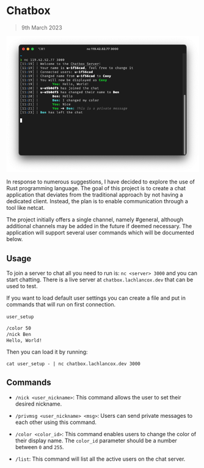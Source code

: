 # Chatbox
> 9th March 2023

![example image](res/example.png)

In response to numerous suggestions, I have decided to explore the use of Rust
programming language. The goal of this project is to create a chat application
that deviates from the traditional approach by not having a dedicated client.
Instead, the plan is to enable communication through a tool like netcat.

The project initially offers a single channel, namely #general, although
additional channels may be added in the future if deemed necessary. The
application will support several user commands which will be documented below.

## Usage

To join a server to chat all you need to run is: `nc <server> 3000` and you can start
chatting. There is a live server at `chatbox.lachlancox.dev` that can be used to test.

If you want to load default user settings you can create a file and put in commands that
will run on first connection.

`user_setup`
```
/color 50
/nick Ben
Hello, World!
```

Then you can load it by running:

```
cat user_setup - | nc chatbox.lachlancox.dev 3000
```

## Commands

- `/nick <user_nickname>`: This command allows the user to set their desired nickname.

- `/privmsg <user_nickname> <msg>`: Users can send private messages to each other using this command.

- `/color <color_id>`: This command enables users to change the color of their display name. The `color_id` parameter should be a number between `0` and `255`.

- `/list`: This command will list all the active users on the chat server.